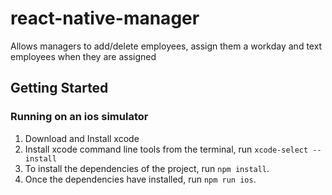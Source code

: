 # react-native-manager
Allows managers to add/delete employees, assign them a workday and text employees when they are assigned

## Getting Started

### Running on an ios simulator

1. Download and Install xcode
2. Install xcode command line tools from the terminal, run `xcode-select --install`
3. To install the dependencies of the project, run `npm install`.
4. Once the dependencies have installed, run `npm run ios`.
